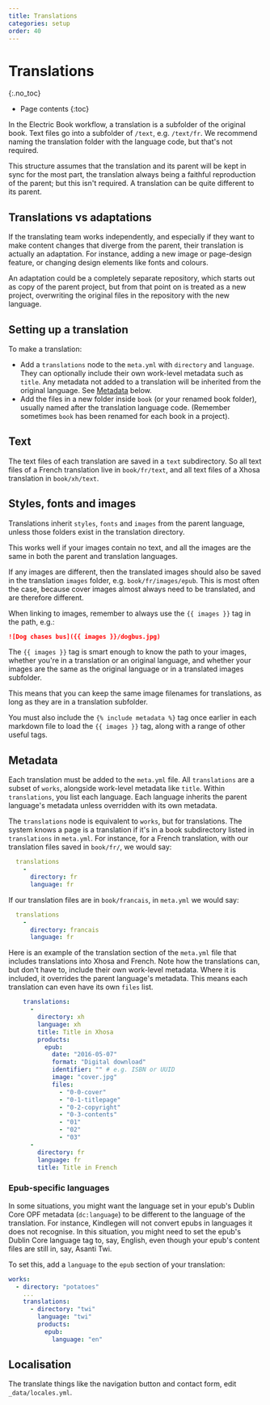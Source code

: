 ```yaml
---
title: Translations
categories: setup
order: 40
---
```


# Translations
{:.no_toc}

* Page contents
{:toc}

In the Electric Book workflow, a translation is a subfolder of the original book. Text files go into a subfolder of `/text`, e.g. `/text/fr`. We recommend naming the translation folder with the language code, but that's not required.

This structure assumes that the translation and its parent will be kept in sync for the most part, the translation always being a faithful reproduction of the parent; but this isn't required. A translation can be quite different to its parent.

## Translations vs adaptations

If the translating team works independently, and especially if they want to make content changes that diverge from the parent, their translation is actually an adaptation. For instance, adding a new image or page-design feature, or changing design elements like fonts and colours.

An adaptation could be a completely separate repository, which starts out as copy of the parent project, but from that point on is treated as a new project, overwriting the original files in the repository with the new language.

## Setting up a translation

To make a translation:

- Add a `translations` node to the `meta.yml` with `directory` and `language`. They can optionally include their own work-level metadata such as `title`. Any metadata not added to a translation will be inherited from the original language. See [Metadata](#metadata) below.
- Add the files in a new folder inside `book` (or your renamed book folder), usually named after the translation language code. (Remember sometimes `book` has been renamed for each book in a project).

## Text

The text files of each translation are saved in a `text` subdirectory. So all text files of a French translation live in `book/fr/text`, and all text files of a Xhosa translation in `book/xh/text`.

## Styles, fonts and images

Translations inherit `styles`, `fonts` and `images` from the parent language, unless those folders exist in the translation directory.

This works well if your images contain no text, and all the images are the same in both the parent and translation languages.

If any images are different, then the translated images should also be saved in the translation `images` folder, e.g. `book/fr/images/epub`. This is most often the case, because cover images almost always need to be translated, and are therefore different.

When linking to images, remember to always use the `{{ images }}` tag in the path, e.g.:

``` md
![Dog chases bus]({{ images }}/dogbus.jpg)
```

The `{{ images }}` tag is smart enough to know the path to your images, whether you're in a translation or an original language, and whether your images are the same as the original language or in a translated images subfolder.

This means that you can keep the same image filenames for translations, as long as they are in a translation subfolder.

You must also include the `{% include metadata %}` tag once earlier in each markdown file to load the `{{ images }}` tag, along with a range of other useful tags.

## Metadata

Each translation must be added to the `meta.yml` file. All `translations` are a subset of `works`, alongside work-level metadata like `title`. Within `translations`, you list each language. Each language inherits the parent language's metadata unless overridden with its own metadata.

The `translations` node is equivalent to `works`, but for translations. The system knows a page is a translation if it's in a book subdirectory listed in `translations` in `meta.yml`. For instance, for a French translation, with our translation files saved in `book/fr/`, we would say:

``` yaml
  translations
    -
      directory: fr
      language: fr
```

If our translation files are in `book/francais`, in `meta.yml` we would say:

``` yaml
  translations
    -
      directory: francais
      language: fr
```

Here is an example of the translation section of the `meta.yml` file that includes translations into Xhosa and French. Note how the translations can, but don't have to, include their own work-level metadata. Where it is included, it overrides the parent language's metadata. This means each translation can even have its own `files` list.

``` yaml
    translations:
      -
        directory: xh
        language: xh
        title: Title in Xhosa
        products:
          epub:
            date: "2016-05-07"
            format: "Digital download"
            identifier: "" # e.g. ISBN or UUID
            image: "cover.jpg"
            files:
              - "0-0-cover"
              - "0-1-titlepage"
              - "0-2-copyright"
              - "0-3-contents"
              - "01"
              - "02"
              - "03"
      -
        directory: fr
        language: fr
        title: Title in French
```

### Epub-specific languages

In some situations, you might want the language set in your epub's Dublin Core OPF metadata (`dc:language`) to be different to the language of the translation. For instance, Kindlegen will not convert epubs in languages it does not recognise. In this situation, you might need to set the epub's Dublin Core language tag to, say, English, even though your epub's content files are still in, say, Asanti Twi.

To set this, add a `language` to the `epub` section of your translation:

``` yaml
works:
  - directory: "potatoes"
    ...
    translations:
      - directory: "twi"
        language: "twi"
        products:
          epub:
            language: "en"
```

## Localisation

The translate things like the navigation button and contact form, edit `_data/locales.yml`.
